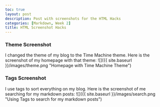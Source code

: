 ```yaml
---
toc: true
layout: post
description: Post with screenshots for the HTML Hacks
categories: [Markdown, Week 2]
title: HTML Screenshot Hacks
---
```


### Theme Screenshot
I changed the theme of my blog to the Time Machine theme. Here is the screenshot of my homepage with that theme:
![]({{ site.baseurl }}/images/theme.png "Homepage with Time Machine Theme")

### Tags Screenshot
I use tags to sort everything on my blog. Here is the screenshot of me searching for my markdown posts:
![]({{ site.baseurl }}/images/search.png "Using Tags to search for my markdown posts")